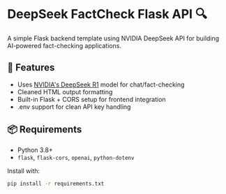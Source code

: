 # DeepSeek FactCheck Flask API 🔍

A simple Flask backend template using NVIDIA DeepSeek API for building AI-powered fact-checking applications.

## 🚀 Features

- Uses [NVIDIA's DeepSeek R1](https://build.nvidia.com/deepseek-ai/deepseek-r1) model for chat/fact-checking
- Cleaned HTML output formatting
- Built-in Flask + CORS setup for frontend integration
- .env support for clean API key handling

## 📦 Requirements

- Python 3.8+
- `flask`, `flask-cors`, `openai`, `python-dotenv`

Install with:

```bash
pip install -r requirements.txt
